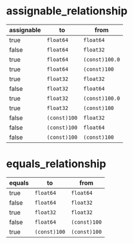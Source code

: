 # assignable_relationship

| assignable | to            | from           |
| ---------- | ------------- | -------------- |
| true       | `float64`        | `float64`         |
| false       | `float64`        | `float32`         |
| true       | `float64`        | `(const)100.0`         |
| true       | `float64`        | `(const)100`         |
| true       | `float32`        | `float32`         |
| false       | `float32`        | `float64`         |
| true       | `float32`        | `(const)100.0`         |
| true       | `float32`        | `(const)100`         |
| false       | `(const)100`        | `float32`         |
| false       | `(const)100`        | `float64`         |
| false       | `(const)100`        | `(const)100`         |

# equals_relationship

| equals | to            | from           |
| ---------- | ------------- | -------------- |
| true       | `float64`        | `float64`         |
| false       | `float64`        | `float32`         |
| true       | `float32`        | `float32`         |
| false       | `float64`        | `(const)100`         |
| true       | `(const)100`        | `(const)100`         |